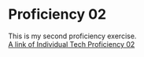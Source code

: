 # Proficiency 02
This is my second proficiency exercise.
<br>
[A link of Individual Tech Proficiency 02](http://cgi.soic.indiana.edu/~jang27/capstone/ITP2.html)
